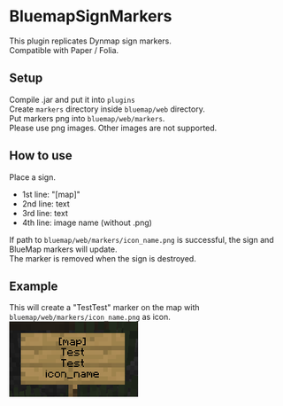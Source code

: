 # BluemapSignMarkers

This plugin replicates Dynmap sign markers.  
Compatible with Paper / Folia.

## Setup

Compile .jar and put it into `plugins`  
Create `markers` directory inside `bluemap/web` directory.  
Put markers png into `bluemap/web/markers`.  
Please use png images. Other images are not supported.  

## How to use
Place a sign.

- 1st line: "[map]"
- 2nd line: text
- 3rd line: text
- 4th line: image name (without .png)

If path to `bluemap/web/markers/icon_name.png` is successful, the sign and BlueMap markers will update.  
The marker is removed when the sign is destroyed.

## Example

This will create a "TestTest" marker on the map with `bluemap/web/markers/icon_name.png` as icon.  
![Demo Image](demo.png)
